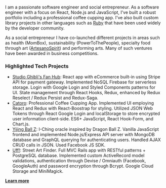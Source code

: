 I am a passionate software engineer and social entrepreneur. As a software engineer with a focus on React, Node.js and JavaScript, I've built a robust portfolio including a professional coffee cupping app. I've also built custom library projects in other languages such as [Ruby](https://rubygems.org/gems/coingecko) that have been used widely by the developer community.

As a social entrepreneur I have co-launched different projects in areas such as health (MomBox), sustainability (PowerToThePeople), specialty food through art ([ArtesanoSpirit](https://artesanospirit.com/)) and performing arts. Many of such ventures have been awarded in business competitions.

### Highlighted Tech Projects

-   [Studio Ghibli's Fan Hub](https://studio-ghibli-fanhub.herokuapp.com/): React app with eCommerce built-in using Stripe API for payment gateway. Implemented NoSQL Firebase for serverless storage. Login with Google Login and Styled Components patterns for UI. State management through React Hooks, Redux, enhanced by Redux Reselect / Redux Persist and Redux-Saga.
-   [Catoro](https://catoro.now.sh/): Professional Coffee Cupping App. Implemented UI employing React and Redux with React-Boostrap for styling. Utilized JSON Web Tokens through React Google Login and localStorage to store encrypted user information client-side. ES6+ JavaScript, React Hook-Form, and Chart.js.
-   [Yijing Ball Z](https://yijingballz.herokuapp.com/): I-Ching oracle inspired by Dragon Ball Z. Vanilla JavaScript frontend and implemented Node.js/Express API server with MongoDB database and GraphQL querying for authenticating users. Handled AJAX CRUD calls in JSON. Used Facebook JS SDK.
-   [Uff!](https://uff-app.herokuapp.com/): Street Art Finder. Full MVC Rails app with RESTful patterns + PostgreSQL database. Implemented custom ActiveRecord model validations, authentication through Devise / Omniauth (Facebook, GoogleAuth) and password encryption through Bcrypt. Google Cloud Storage and MiniMagick.

[**Learn more**](http://fbohz.com/)

<!--
**fbohz/fbohz** is a ✨ _special_ ✨ repository because its `README.md` (this file) appears on your GitHub profile.

Here are some ideas to get you started:

- 🔭 I’m currently working on ...
- 🌱 I’m currently learning ...
- 👯 I’m looking to collaborate on ...
- 🤔 I’m looking for help with ...
- 💬 Ask me about ...
- 📫 How to reach me: ...
- 😄 Pronouns: ...
- ⚡ Fun fact: ...
-->
